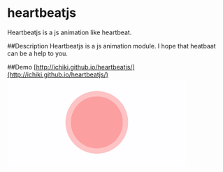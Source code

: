 # heartbeatjs
Heartbeatjs is a js animation like heartbeat.

##Description
Heartbeatjs is a js animation module.
I hope that heatbaat can be a help to you.

##Demo
[http://ichiki.github.io/heartbeatjs/](http://ichiki.github.io/heartbeatjs/)
![demo](./img/heartbeatjs.gif)
